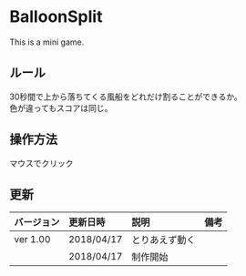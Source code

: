 # BalloonSplit
This is a mini game.

## ルール  
30秒間で上から落ちてくる風船をどれだけ割ることができるか。  
色が違ってもスコアは同じ。  

## 操作方法  
マウスでクリック

## 更新
|バージョン|更新日時|説明|備考|  
|:---|:---|:---|:---| 
|ver 1.00|2018/04/17|とりあえず動く||  
||2018/04/17|制作開始||

